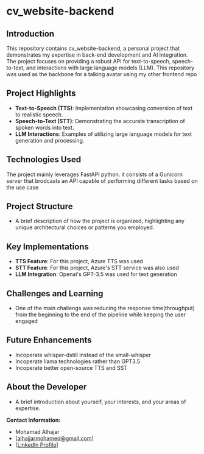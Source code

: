 # cv_website-backend

## Introduction

This repository contains cv_website-backend, a personal project that demonstrates my expertise in back-end development and AI integration. The project focuses on providing a robust API for text-to-speech, speech-to-text, and interactions with large language models (LLM).
This repository was used as the backbone for a talking avatar using my other frontend repo 

## Project Highlights

- **Text-to-Speech (TTS)**: Implementation showcasing conversion of text to realistic speech.
- **Speech-to-Text (STT)**: Demonstrating the accurate transcription of spoken words into text.
- **LLM Interactions**: Examples of utilizing large language models for text generation and processing.

## Technologies Used

The project mainly leverages FastAPI python. it consists of a Gunicorn server that brodcasts an API capable of performing different tasks based on the use case 

## Project Structure

- A brief description of how the project is organized, highlighting any unique architectural choices or patterns you employed.

## Key Implementations

- **TTS Feature**: For this project, Azure TTS was used 
- **STT Feature**: For this project, Azure's STT service was also used
- **LLM Integration**: Openai's GPT-3.5 was used for text generation

## Challenges and Learning

- One of the main challengs was reducing the response time(throughput) from the beginning to the end of the pipeline while keeping the user engaged 

## Future Enhancements

- Incoperate whisper-dstill instead of the small-whisper 
- Incoperate llama technologies rather than GPT3.5
- Incoperate better open-source TTS and SST

## About the Developer

- A brief introduction about yourself, your interests, and your areas of expertise.

**Contact Information:**
- Mohamad Alhajar
- [alhajjarmohamed@gmail.com]
- [[LinkedIn Profile](https://www.linkedin.com/in/mohamad-alhajar/)]
